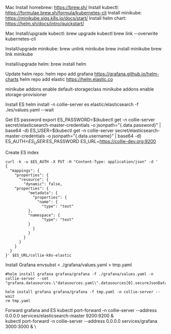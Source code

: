 

Mac
Install homebrew: https://brew.sh/
Install kubectl: https://formulae.brew.sh/formula/kubernetes-cli
Install minikube: https://minikube.sigs.k8s.io/docs/start/
Install helm chart: https://helm.sh/docs/intro/quickstart/

Mac
Install/upgrade kubectl:
    brew upgrade kubectl
    brew link --overwrite kubernetes-cli

Install/upgrade minikube:
    brew unlink minikube
    brew install minikube
    brew link minikube

Install/upgrade helm:
    brew install helm

Update helm repo:
    helm repo add grafana https://grafana.github.io/helm-charts
    helm repo add elastic https://helm.elastic.co

minikube addons enable default-storageclass
minikube addons enable storage-provisioner

Install ES
    helm install -n collie-server es elastic/elasticsearch -f ./es/values.yaml --wait

Get ES password
    export ES_PASSWORD=$(kubectl get -n collie-server secret/elasticsearch-master-credentials -o jsonpath="{.data.password}" | base64 -d)
    ES_USER=$(kubectl get -n collie-server secret/elasticsearch-master-credentials -o jsonpath="{.data.username}" | base64 -d)
    ES_AUTH=$ES_USER:$ES_PASSWORD
    ES_URL=https://collie-dev.org:9200

Create ES index
```
curl -k -u $ES_AUTH -X PUT -H "Content-Type: application/json" -d '
{
  "mappings": {
    "properties": {
      "resource": {
        "dynamic": false,
	"properties": {
          "metadata": {
            "properties": {
              "name": {
                "type": "text"
	      },
	      "namespace": {
                "type": "text"
	      }
            }
          }
        }
      }
    }
  }
}' $ES_URL/collie-k8s-elastic
```
    
Install Grafana
    envsubst < ./grafana/values.yaml > tmp.yaml

    #helm install grafana grafana/grafana -f ./grafana/values.yaml -n collie-server --set "grafana.datasources.\"datasources.yaml\".datasources[0].secureJsonData.basicAuthPassword=$ES_PASSWORD"

    helm install grafana grafana/grafana -f tmp.yaml -n collie-server --wait
    rm tmp.yaml

Forward grafana and ES
    kubectl port-forward -n collie-server --address 0.0.0.0 services/elasticsearch-master 9200:9200 & \
    kubectl port-forward -n collie-server --address 0.0.0.0 services/grafana 3000:3000 & \

